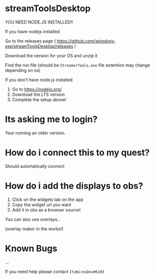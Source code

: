 # streamToolsDesktop

YOU NEED NODE.JS INSTALLED!!

If you have nodejs installed

Go to the releases page ( https://github.com/wiresboy-exe/streamToolsDesktop/releases )

Download the version for your OS and unzip it

Find the run file (should be `StreamerTools.exe` file extention may change depending on os)

If you don't have node.js installed

1. Go to <a href="https://nodejs.org/">https://nodejs.org/</a>
2. Download the LTS version
3. Complete the setup above!

# Its asking me to login?
Your running an older version.

# How do i connect this to my quest?
Should automatically connect

# How do i add the displays to obs?

1. Click on the widgets tab on the app
2. Copy the widget url you want
3. Add it in obs as a browser source!

You can also use overlays..

(overlay maker in the works!)

# Known Bugs
...

If you need help please contact `ItzWiresDev#6193`
